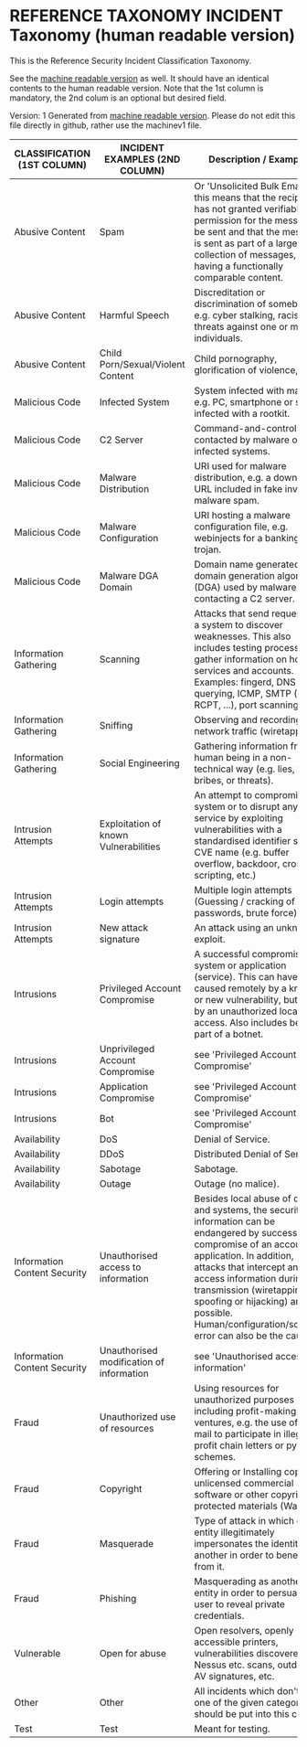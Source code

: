 
# REFERENCE TAXONOMY INCIDENT  Taxonomy (human readable version)


This is the Reference Security Incident Classification Taxonomy.

See the [machine readable version](machinev1) as well. It should have an identical contents to the human readable version.
Note that the 1st column is mandatory, the 2nd colum is an optional but desired field.

Version: 1
Generated from [machine readable version](machinev1). Please do not edit this file directly in github, rather use the machinev1 file.


| CLASSIFICATION (1ST COLUMN)                                   | INCIDENT EXAMPLES (2ND COLUMN)        | Description / Examples |
|---------------------------------------------------------      |------------------------------------   |------------------------|
| Abusive Content | Spam | Or 'Unsolicited Bulk Email', this means that the recipient has not granted verifiable permission for the message to be sent and that the message is sent as part of a larger collection of messages, all having a functionally comparable content. |
| Abusive Content | Harmful Speech | Discreditation or discrimination of somebody, e.g. cyber stalking, racism or threats against one or more individuals. |
| Abusive Content | Child Porn/Sexual/Violent Content | Child pornography, glorification of violence, etc. |
| Malicious Code | Infected System | System infected with malware, e.g. PC, smartphone or server infected with a rootkit. |
| Malicious Code | C2 Server | Command-and-control server contacted by malware on infected systems. |
| Malicious Code | Malware Distribution | URI used for malware distribution, e.g. a download URL included in fake invoice malware spam. |
| Malicious Code | Malware Configuration | URI hosting a malware configuration file, e.g. webinjects for a banking trojan. |
| Malicious Code | Malware DGA Domain | Domain name generated by a domain generation algorithm (DGA) used by malware for contacting a C2 server. |
| Information Gathering | Scanning | Attacks that send requests to a system to discover weaknesses. This also includes testing processes to gather information on hosts, services and accounts. Examples: fingerd, DNS querying, ICMP, SMTP (EXPN, RCPT, ...), port scanning. |
| Information Gathering | Sniffing | Observing and recording of network traffic (wiretapping). |
| Information Gathering | Social Engineering | Gathering information from a human being in a non-technical way (e.g. lies, tricks, bribes, or threats). |
| Intrusion Attempts | Exploitation of known Vulnerabilities | An attempt to compromise a system or to disrupt any service by exploiting vulnerabilities with a standardised identifier such as CVE name (e.g. buffer overflow, backdoor, cross site scripting, etc.) |
| Intrusion Attempts | Login attempts | Multiple login attempts (Guessing / cracking of passwords, brute force). |
| Intrusion Attempts | New attack signature | An attack using an unknown exploit. |
| Intrusions | Privileged Account Compromise | A successful compromise of a system or application (service). This can have been caused remotely by a known or new vulnerability, but also by an unauthorized local access. Also includes being part of a botnet. |
| Intrusions | Unprivileged Account Compromise | see 'Privileged Account Compromise' |
| Intrusions | Application Compromise | see 'Privileged Account Compromise' |
| Intrusions | Bot | see 'Privileged Account Compromise' |
| Availability | DoS | Denial of Service. |
| Availability | DDoS | Distributed Denial of Service. |
| Availability | Sabotage | Sabotage. |
| Availability | Outage | Outage (no malice). |
| Information Content Security | Unauthorised access to information | Besides local abuse of data and systems, the security of information can be endangered by successful compromise of an account or application. In addition, attacks that intercept and access information during transmission (wiretapping, spoofing or hijacking) are possible.  Human/configuration/software error can also be the cause. |
| Information Content Security | Unauthorised modification of information | see 'Unauthorised access to information' |
| Fraud | Unauthorized use of resources | Using resources for unauthorized purposes including profit-making ventures, e.g. the use of e-mail to participate in illegal profit chain letters or pyramid schemes. |
| Fraud | Copyright | Offering or Installing copies of unlicensed commercial software or other copyright protected materials (Warez). |
| Fraud | Masquerade | Type of attack in which one entity illegitimately impersonates the identity of another in order to benefit from it. |
| Fraud | Phishing | Masquerading as another entity in order to persuade the user to reveal private credentials. |
| Vulnerable | Open for abuse | Open resolvers, openly accessible printers, vulnerabilities discovered from Nessus etc. scans, outdated AV signatures, etc. |
| Other | Other | All incidents which don't fit in one of the given categories should be put into this class. |
| Test | Test | Meant for testing. |
